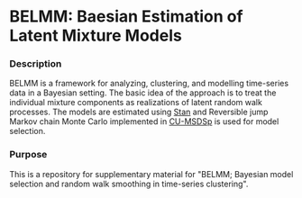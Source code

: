 # BELMM: Baesian Estimation of Latent Mixture Models

### Description
BELMM is a framework for analyzing, clustering, and modelling time-series data in a Bayesian setting. The basic idea of the approach is to treat the individual mixture components as realizations of latent random walk processes. The models are estimated using [Stan](https://mc-stan.org/docs/stan-users-guide/index.html) and Reversible jump Markov chain Monte Carlo implemented in [CU-MSDSp](https://github.com/jtchavisIII/CU-MSDSp) is used for model selection. 

### Purpose
This is a repository for supplementary material for "BELMM; Bayesian model selection and random walk smoothing in time-series clustering".   
